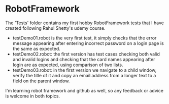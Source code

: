 # RobotFramework

The 'Tests' folder contains my first hobby RobotFramework tests that I have created following Rahul Shetty's udemy course.
- testDemo01.robot is the very first test, it simply checks that the error message appearing after entering incorrect password on a login page is the same as expected.
- testDemo02.robot: the first version has test cases checking both valid and invalid logins and checking that the card names appearing after login are as expected, using comparison of two lists.
- testDemo03.robot: in the first version we navigate to a child window, verify the title of it and copy an email address from a longer text to a field on the parent window.

I'm learning robot framework and github as well, so any feedback or advice is welcome in both topics.
